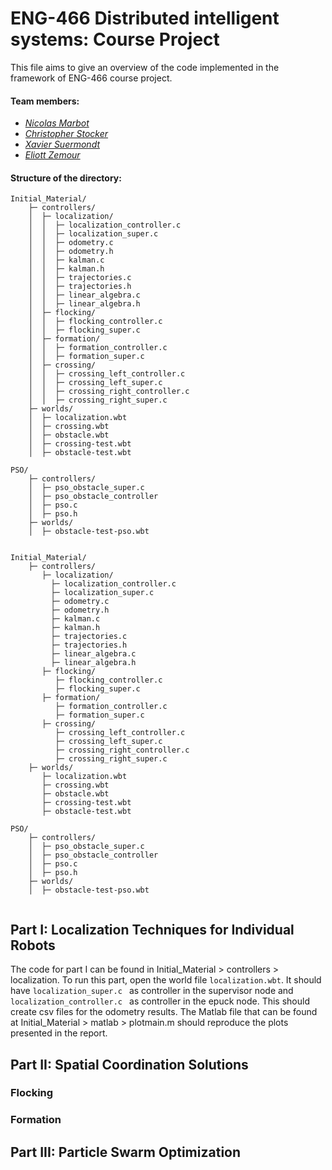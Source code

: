 # ENG-466 Distributed intelligent systems: Course Project

This file aims to give an overview of the code implemented in the framework of ENG-466 course project.

#### Team members:

* _[Nicolas Marbot](https://people.epfl.ch/nicolas.marbot)_
* _[Christopher Stocker](https://people.epfl.ch/christopher.stockersalas)_
* _[Xavier Suermondt](https://people.epfl.ch/xavier.suermondt)_
* _[Eliott Zemour](https://people.epfl.ch/eliott.zemour)_

#### Structure of the directory:

```
Initial_Material/
    ├─ controllers/
    │  ├─ localization/
    │  │  ├─ localization_controller.c
    │  │  ├─ localization_super.c
    │  │  ├─ odometry.c
    │  │  ├─ odometry.h
    │  │  ├─ kalman.c
    │  │  ├─ kalman.h
    │  │  ├─ trajectories.c
    │  │  ├─ trajectories.h
    │  │  ├─ linear_algebra.c
    │  │  ├─ linear_algebra.h
    │  ├─ flocking/
    │  │  ├─ flocking_controller.c
    │  │  ├─ flocking_super.c
    │  ├─ formation/
    │  │  ├─ formation_controller.c
    │  │  ├─ formation_super.c
    │  ├─ crossing/
    │  │  ├─ crossing_left_controller.c
    │  │  ├─ crossing_left_super.c
    │  │  ├─ crossing_right_controller.c
    │  │  ├─ crossing_right_super.c
    ├─ worlds/
    │  ├─ localization.wbt
    │  ├─ crossing.wbt
    │  ├─ obstacle.wbt
    │  ├─ crossing-test.wbt
    │  ├─ obstacle-test.wbt
    
PSO/
    ├─ controllers/
    │  ├─ pso_obstacle_super.c
    │  ├─ pso_obstacle_controller
    │  ├─ pso.c
    │  ├─ pso.h
    ├─ worlds/
    │  ├─ obstacle-test-pso.wbt
    
```

```
Initial_Material/
    ├─ controllers/
       ├─ localization/
         ├─ localization_controller.c
         ├─ localization_super.c
         ├─ odometry.c
         ├─ odometry.h
         ├─ kalman.c
         ├─ kalman.h
         ├─ trajectories.c
         ├─ trajectories.h
         ├─ linear_algebra.c
         ├─ linear_algebra.h
       ├─ flocking/
          ├─ flocking_controller.c
          ├─ flocking_super.c
       ├─ formation/
          ├─ formation_controller.c
          ├─ formation_super.c
       ├─ crossing/
          ├─ crossing_left_controller.c
          ├─ crossing_left_super.c
          ├─ crossing_right_controller.c
          ├─ crossing_right_super.c
    ├─ worlds/
       ├─ localization.wbt
       ├─ crossing.wbt
       ├─ obstacle.wbt
       ├─ crossing-test.wbt
       ├─ obstacle-test.wbt
    
PSO/
    ├─ controllers/
    │  ├─ pso_obstacle_super.c
    │  ├─ pso_obstacle_controller
    │  ├─ pso.c
    │  ├─ pso.h
    ├─ worlds/
    │  ├─ obstacle-test-pso.wbt
    
```



## Part I: Localization Techniques for Individual Robots

The code for part I can be found in Initial_Material >  controllers > localization.
To run this part, open the world file `localization.wbt`. It should have `localization_super.c ` as controller in the supervisor node and  `localization_controller.c ` as controller in the epuck node. This should create csv files for the odometry results.
The Matlab file that can be found at Initial_Material > matlab > plotmain.m should reproduce the plots presented in the report.

## Part II: Spatial Coordination Solutions

### Flocking

### Formation

## Part III: Particle Swarm Optimization




